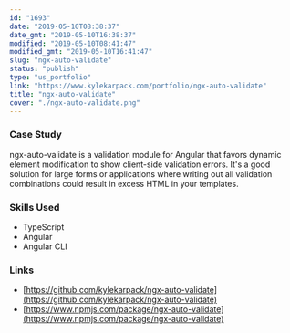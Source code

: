 ```yaml
---
id: "1693"
date: "2019-05-10T08:38:37"
date_gmt: "2019-05-10T16:38:37"
modified: "2019-05-10T08:41:47"
modified_gmt: "2019-05-10T16:41:47"
slug: "ngx-auto-validate"
status: "publish"
type: "us_portfolio"
link: "https://www.kylekarpack.com/portfolio/ngx-auto-validate"
title: "ngx-auto-validate"
cover: "./ngx-auto-validate.png"
---
```

### Case Study

ngx-auto-validate is a validation module for Angular that favors dynamic element modification to show client-side validation errors. It's a good solution for large forms or applications where writing out all validation combinations could result in excess HTML in your templates.

### Skills Used

- TypeScript
- Angular
- Angular CLI

### Links

- [https://github.com/kylekarpack/ngx-auto-validate](https://github.com/kylekarpack/ngx-auto-validate)
- [https://www.npmjs.com/package/ngx-auto-validate](https://www.npmjs.com/package/ngx-auto-validate)